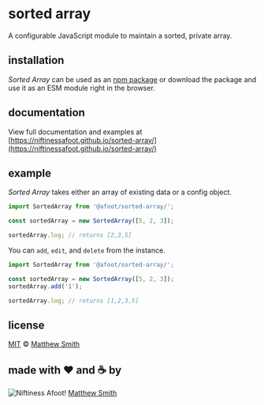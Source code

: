 # sorted array

A configurable JavaScript module to maintain a sorted, private array.

## installation

_Sorted Array_ can be used as an [npm package](https://www.npmjs.com/package/@afoot/sorted-array) or download the package and use it as an ESM module right in the browser.

## documentation

View full documentation and examples at [https://niftinessafoot.github.io/sorted-array/](https://niftinessafoot.github.io/sorted-array/)

## example

_Sorted Array_ takes either an array of existing data or a config object.

```js
import SortedArray from '@afoot/sorted-array/';

const sortedArray = new SortedArray([5, 2, 3]);

sortedArray.log; // returns [2,3,5]
```

You can `add`, `edit`, and `delete` from the instance.

```js
import SortedArray from '@afoot/sorted-array/';

const sortedArray = new SortedArray([5, 2, 3]);
sortedArray.add('1');

sortedArray.log; // returns [1,2,3,5]
```

## license

[MIT](./LICENSE) © [Matthew Smith](http://www.niftinessafoot.com)

## made with ❤️ and ☕️ by

![Niftiness Afoot!](https://gist.githubusercontent.com/niftinessafoot/2dba588395cb557293d5f09aebcd2ab0/raw/770293c76bead4f0986ff959f3ea8880017d92c0/bot.svg?sanitize=true) [Matthew Smith](https://github.com/niftinessafoot)
